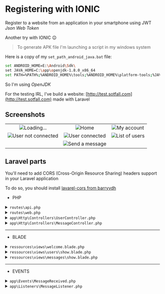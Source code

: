 # Registering with IONIC

Register to a website from an application in your smartphone using JWT _Json Web Token_

Another try with IONIC :wink:

> To generate APK file I'm launching a script in my windows system

Here is a copy of my `set_path_android_java.bat` file:

```bash
set ANDROID_HOME=E:\Android\Sdk\
set JAVA_HOME=C:\app\openjdk-1.8.0_x86_64
set PATH=%PATH%;%ANDROID_HOME%\tools;%ANDROID_HOME%\platform-tools;%JAVA_HOME%\bin
```

So I'm using _OpenJDK_

For the testing IRL, I've build a website: [http://test.sotfall.com](http://test.sotfall.com) made with Laravel

## Screenshots

| | | |
|:---:|:---:|:---:|
|![Loading...](http://img.sotfall.com/ionic/register/Register_01.png)|![Home](http://img.sotfall.com/ionic/register/Register_02.png)|![My account](http://img.sotfall.com/ionic/register/Register_03.png)|
|![User not connected](http://img.sotfall.com/ionic/register/Register_04.png)|![User connected](http://img.sotfall.com/ionic/register/Register_05.png)|![List of users](http://img.sotfall.com/ionic/register/Register_06.png)|
| |![Send a message](http://img.sotfall.com/ionic/register/Register_07.png)| |

## Laravel parts

You'll need to add CORS (Cross-Origin Resource Sharing) headers support in your Laravel application

To do so, you should install [lavarel-cors from barryvdh](https://github.com/barryvdh/laravel-cors)

* PHP

<details><summary markdown="span"><code>routes\api.php</code></summary>

```php
Route::middleware('api')->get('/all_users', 'UsersController@getAllUsers');

Route::middleware('api')->get('/user_request', 'UsersController@index');
Route::middleware('api')->post('/user_request', 'UsersController@store');
Route::middleware('api')->delete('/user_request', 'UsersController@delete');

// MESSAGES
Route::middleware('api')->post('/send_message', 'MessageController@store');
```

</details>

<details><summary markdown="span"><code>routes\web.php</code></summary>

```php
Route::get('/home', 'HomeController@index')->name('home');
Route::get('/show_users', 'UsersController@showAllUsers')->name('show_users');
Route::get('/show_messages', 'MessageController@show')->name('show_messages');
```

</details>

<details><summary markdown="span"><code>app\Http\Controllers\UserController.php</code></summary>

```php
namespace App\Http\Controllers;

use Illuminate\Http\Request;
use App\User;
use Response;

class UsersController extends Controller
{
    public function index(Request $request) {
        // Error messages
        $returnErrorID = [ 'OOPS' => 'ID NOT FOUND !!!' ];

        // How many request do we have?
        $requestCount = count($request->request);

        // If there is, at least, 1 request
        if ($requestCount > 0) {
            // Only get request with 'id='
            $id = $request->id;

            // Did we found it?
            if (isset($id)) {
                $user = User::where('id', $id)->first();
                if ($user !== null) {
                    $status = 200;
                    $userData = [
                        'name' => $user->name,
                        'email' => $user->email,
                        'unique_token' => $user->unique_token
                    ];
                    return response()->json($userData, $status);
                } else {
                    return response()->json($returnErrorID, 400);
                }
            }
        }
/*
        if ($requestCount > 0) {
            dump($request);
            echo "Request:";
            dump($request->request);

            foreach ($request->request as $key => $value) {
                echo "KEY: " . $key . " - VALUE: " . $value . "<br/>";
            }
        } else {
            echo "NO REQUEST";
            dd();
        }
*/
    }

    /**
     * FOR THE API ONLY
     */
    public function getAllUsers(){
        $users = User::all();
        return Response::json(array('users' => $users));
    }

    /**
     * FOR THE WEB ONLY
     */
    public function showAllUsers(){
        $users = User::all();
        return view('users.show', compact('users'));
    }

    public function store(Request $request) {
        // Get requests from Smartphone
        $name = $request->name;
        $email = $request->email;
        $password = $request->password;

        // Check if user email already exist in the database
        if (User::where('email', $email)->first()) {
            // If found, send a message with a status
            // https://stackoverflow.com/a/40504085/6765082

            // https://www.w3.org/Protocols/rfc2616/rfc2616-sec10.html
            // http://www.restapitutorial.com/httpstatuscodes.html

            // Return 409 if the caller tries to create a resource that already exists
            $status = 409;
            $returnData = [
                'message' => 'Email already exists !!!'
            ];
            return response()->json($returnData, $status);
        } else {
            $newUserFromRequest = [
                'name' => $name,
                'email' => $email,
                'password' => bcrypt($password),
                'unique_token' => md5(uniqid($email, true))
            ];
            User::create($newUserFromRequest);
        }

/*
        if ($username != "test") {
            $status = 400;
            $returnData = array(
                // 'status' => 'error',
                'message' => 'Not the good user!'
            );
            // return Response::json($returnData, 500);
            // return response()->json($returnData, 400);
            return response()->json($returnData, $status);
        }
*/
        return $newUserFromRequest;
        // response()->json($newUserFromRequest, 200);
    }

    public function delete(Request $request) {
        // Get requests from Smartphone
        $unique_token = $request->unique_token;

        $userByToken = User::where('unique_token', $unique_token)->first();

        // Check if our token already exist in the database
        if ($userByToken) {
            // If found, we can delete this user
            $userByToken->delete();

            $returnData = [
                'message' => 'DELETED'
            ];
        } else {
            $status = 404;
            $returnData = [
                'message' => 'You are not found in our database !!!'
            ];
            return response()->json($returnData, $status);
        }

        return $returnData;
    }
}
```

</details>

<details><summary markdown="span"><code>app\Http\Controllers\MessageController.php</code></summary>

```php
namespace App\Http\Controllers;

use App\Message;
use App\User;
use App\Events\MessageReceived;
use Illuminate\Http\Request;

class MessageController extends Controller
{
    /**
     * Store a newly created resource in storage.
     *
     * @param  \Illuminate\Http\Request  $request
     * @return \Illuminate\Http\Response
     */
    public function store(Request $request)
    {
        $newMessageFromRequest = [
            'from_token' => $request->from_token,
            'subject' => $request->subject,
            'body' => $request->body
        ];

        // Using get() you get a collection,
        // $user = User::where('unique_token', $request->from_token)->get();
        // In this case you need to iterate over it to get properties:
        // @foreach ($collection as $object)
        //     {{ $object->title }}
        // @endforeach
        // Then use:
        // if ($user->isempty()) {

        // When you're using find() or first() you get an object, so you can get properties with simple:
        // {{ $object->title }}
        $user = User::where('unique_token', $request->from_token)->first();
        // $user = User::where('unique_token', $request->from_token)->find();

        if ($user == null) {
            $returnData = [
                'message' => 'Token not found in our database !!!'
            ];
            return response()->json($returnData, 404);
        }

        Message::create($newMessageFromRequest);
        $returnData = [
            'message' => 'Your message has been stored'
        ];
        // logger($user);
        event(new MessageReceived($user));
        return response()->json($returnData, 200);
    }

    /**
     * Display the specified resource.
     *
     * @param  \App\message  $message
     * @return \Illuminate\Http\Response
     */
    public function show(Message $message)
    {
        // $message_list = $message::all();
        // Use eager loading instead
        // Show only unread messages
        // GET a collection (with get() only) to iterate
        $message_list = $message::where('read', false)->get();

        return view('messages.show', compact('message_list'));
    }
}
```

</details>

- - - -

* BLADE

<details><summary markdown="span"><code>ressources\views\welcome.blade.php</code></summary>

```html
    <body>
        <div class="flex-center position-ref full-height">
            @if (Route::has('login'))
                <div class="top-right links">
                    @auth
                        <a href="{{ url('/home') }}">Home</a>
                    @else
                        <a href="{{ route('login') }}">Login</a>
                        <a href="{{ route('register') }}">Register</a>
                    @endauth
                </div>
            @endif

            <div class="content">
                <div class="title m-b-md">
                    Test API-SERVER
                </div>

                <div class="links">
                    <a href="{{route('show_users')}}">Show all users</a>
                    <a href="{{route('show_messages')}}">Show messages from users</a>
                </div>
            </div>
        </div>
    </body>
```

</details>

<details><summary markdown="span"><code>ressources\views\users\show.blade.php</code></summary>

```html
  <body>
    <a class="btn-primary" href="/">Home</a>
    <h1>Show users</h1>

    @if(count($users))
    Name&nbsp;|&nbsp;email&nbsp;|&nbsp;token<br>
    ------&nbsp;|&nbsp;---------&nbsp;|&nbsp;--------<br>
        @foreach($users as $user)
            {{ $user->name }}
            &nbsp;|&nbsp;
            {{ $user->email }}
            &nbsp;|&nbsp;
            {{ $user->unique_token }}
            <br>
        @endforeach
    @else
        NO USERS
    @endif
  </body>
```

</details>

<details><summary markdown="span"><code>ressources\views\messages\show.blade.php</code></summary>

```html
  <body>
    <a class="btn-primary" href="/">Home</a>
    <h1>Show message</h1>

    @if(count($message_list))
    Sujets&nbsp;|&nbsp;Messages<br>
    ------&nbsp;|&nbsp;--------<br>
        @foreach($message_list as $message)
        <!-- 
        Don't need to check because we already do it
        in the MessageController
        -->
        <!-- @if(!$message->read) -->
            {{ $message->subject }}
            &nbsp;|&nbsp;
            {{ $message->body }}
            <br>
        <!-- @endif -->
        @endforeach
    @else
        NO MESSAGES
    @endif
  </body>
```

</details>

- - - -

* EVENTS

<details><summary markdown="span"><code>app\Events\MessageReceived.php</code></summary>

```php
namespace App\Events;

use Illuminate\Broadcasting\Channel;
use Illuminate\Queue\SerializesModels;
use Illuminate\Broadcasting\PrivateChannel;
use Illuminate\Broadcasting\PresenceChannel;
use Illuminate\Foundation\Events\Dispatchable;
use Illuminate\Broadcasting\InteractsWithSockets;
use Illuminate\Contracts\Broadcasting\ShouldBroadcast;

class MessageReceived
{
    use Dispatchable, InteractsWithSockets, SerializesModels;

    /**
     * Declare a user variable to be used by MessageListener
     *
     * public function handle(MessageReceived $event)
     * {
     *     $message = $event->user->name . ' just send a message.';
     *     Log::info($message);
     * }
     */
    public $user;

    /**
     * Create a new event instance.
     *
     * @return void
     */
    public function __construct($user)
    {
        $this->user = $user;
    }

    /**
     * Get the channels the event should broadcast on.
     *
     * @return \Illuminate\Broadcasting\Channel|array
     */
    public function broadcastOn()
    {
        return new PrivateChannel('channel-name');
    }
}
```

</details>

<details><summary markdown="span"><code>app\Listeners\MessageListener.php</code></summary>

```php
namespace App\Listeners;

use Illuminate\Queue\InteractsWithQueue;
use Illuminate\Contracts\Queue\ShouldQueue;

// ADDED MessageReceived event: MANDATORY
use App\Events\MessageReceived;
// ADDED Log Facade to check in storage/laravel.log
use Illuminate\Support\Facades\Log;

class MessageListener
{
    /**
     * Create the event listener.
     *
     * @return void
     */
    public function __construct()
    {
        //
    }

    /**
     * Handle the event.
     *
     * @param  MessageReceived  $event
     * @return void
     */
    public function handle(MessageReceived $event)
    {
        $message = $event->user->name . ' just send a message.';
        Log::info($message);
        // Inside event cannot redirect
        //redirect()->route('show_message');
    }
}
```

</details>
